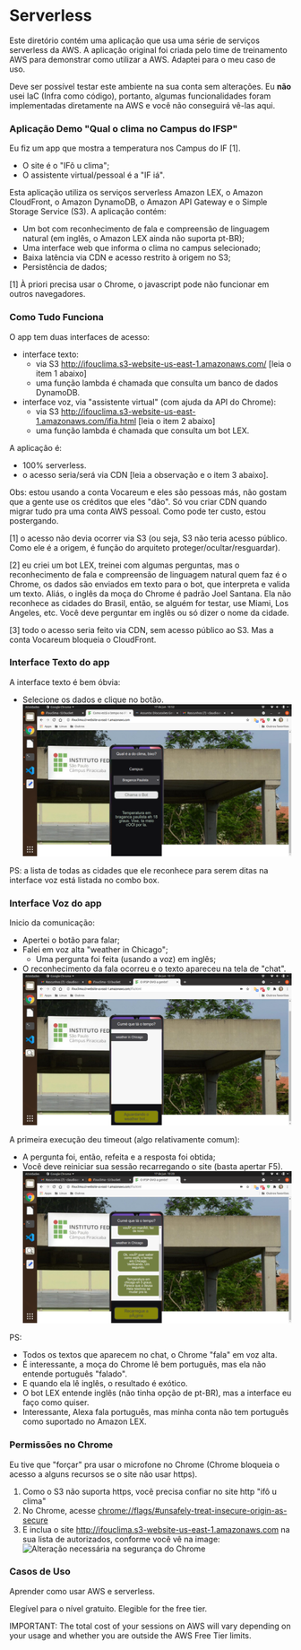 # Serverless

Este diretório contém uma aplicação que usa uma série de serviços serverless da AWS. A aplicação original foi criada pelo time de treinamento AWS para demonstrar como utilizar a AWS. Adaptei para o meu caso de uso.

Deve ser possível testar este ambiente na sua conta sem alterações. Eu **não** usei IaC (Infra como código), portanto, algumas funcionalidades foram implementadas diretamente na AWS e você não conseguirá vê-las aqui.

### Aplicação Demo "Qual o clima no Campus do IFSP"

Eu fiz um app que mostra a temperatura nos Campus do IF [1].
- O site é o "IFô u clima";
- O assistente virtual/pessoal é a "IF iá".

Esta aplicação utiliza os serviços serverless Amazon LEX, o Amazon CloudFront, o Amazon DynamoDB, o Amazon API Gateway e o Simple Storage Service (S3). A aplicação contém:

- Um bot com reconhecimento de fala e compreensão de linguagem natural (em inglês, o Amazon LEX ainda não suporta pt-BR);
- Uma interface web que informa o clima no campus selecionado;
- Baixa latência via CDN e acesso restrito à origem no S3;
- Persistência de dados;

[1] À priori precisa usar o Chrome, o javascript pode não funcionar em outros navegadores.

### Como Tudo Funciona

O app tem duas interfaces de acesso:
- interface texto:
   - via S3 http://ifouclima.s3-website-us-east-1.amazonaws.com/ [leia o item 1 abaixo]
   - uma função lambda é chamada que consulta um banco de dados DynamoDB.
- interface voz, via "assistente virtual" (com ajuda da API do Chrome):
   - via S3 http://ifouclima.s3-website-us-east-1.amazonaws.com/ifia.html [leia o item 2 abaixo]
   - uma função lambda é chamada que consulta um bot LEX.

A aplicação é:
- 100% serverless.
- o acesso seria/será via CDN [leia a observação e o item 3 abaixo].

Obs: estou usando a conta Vocareum e eles são pessoas más, não gostam que a gente use os créditos que eles "dão". Só vou criar CDN quando migrar tudo pra uma conta AWS pessoal. Como pode ter custo, estou postergando.

[1] o acesso não devia ocorrer via S3 (ou seja, S3 não teria acesso público. Como ele é a origem, é função do arquiteto proteger/ocultar/resguardar).

[2] eu criei um bot LEX, treinei com algumas perguntas, mas o reconhecimento de fala e compreensão de linguagem natural quem faz é o Chrome, os dados são enviados em texto para o bot, que interpreta e valida um texto.
Aliás, o inglês da moça do Chrome é padrão Joel Santana. Ela não reconhece as cidades do Brasil, então, se alguém for testar, use Miami, Los Angeles, etc. Você deve perguntar em inglês ou só dizer o nome da cidade.

[3] todo o acesso seria feito via CDN, sem acesso público ao S3. Mas a conta Vocareum bloqueia o CloudFront.

### Interface Texto do app

A interface texto é bem óbvia:
- Selecione os dados e clique no botão.
![Interface texto](Telas-do-Sistema/Interface-texto.png)

PS: a lista de todas as cidades que ele reconhece para serem ditas na interface voz está listada no combo box.

### Interface Voz do app

Inicio da comunicação:
- Apertei o botão para falar;
- Falei em voz alta "weather in Chicago";
  - Uma pergunta foi feita (usando a voz) em inglês;
- O reconhecimento da fala ocorreu e o texto apareceu na tela de "chat".
![Interface voz](Telas-do-Sistema/Interface-voz-com-pergunta-em-ingles.png)

A primeira execução deu timeout (algo relativamente comum):
- A pergunta foi, então, refeita e a resposta foi obtida;
- Você deve reiniciar sua sessão recarregando o site (basta apertar F5).
![Interface voz](Telas-do-Sistema/Interface-voz-com-timeout-e-resposta.png)

PS:
- Todos os textos que aparecem no chat, o Chrome "fala" em voz alta.
- É interessante, a moça do Chrome lê bem português, mas ela não entende português "falado".
- E quando ela lê inglês, o resultado é exótico.
- O bot LEX entende inglês (não tinha opção de pt-BR), mas a interface eu faço como quiser.
- Interessante, Alexa fala português, mas minha conta não tem português como suportado no Amazon LEX.

### Permissões no Chrome

Eu tive que "forçar" pra usar o microfone no Chrome (Chrome bloqueia o acesso a alguns recursos se o site não usar https).

1. Como o S3 não suporta https, você precisa confiar no site http "ifô u clima"
2. No Chrome, acesse [chrome://flags/#unsafely-treat-insecure-origin-as-secure](chrome://flags/#unsafely-treat-insecure-origin-as-secure)
3. E inclua o site
http://ifouclima.s3-website-us-east-1.amazonaws.com na sua lista de autorizados, conforme você vê na image:
![Alteração necessária na segurança do Chrome](Alteracao-necessaria-na-segurança-do-Chrome.png)

### Casos de Uso

Aprender como usar AWS e serverless.

Elegível para o nível gratuito. Elegible for the free tier.

IMPORTANT: The total cost of your sessions on AWS will vary depending on your usage and whether you are outside the AWS Free Tier limits.